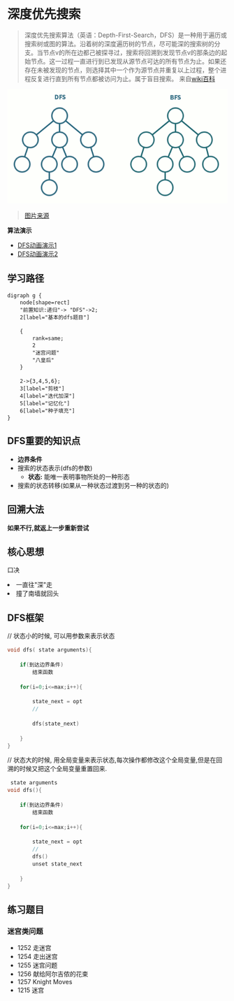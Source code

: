 # 深度优先搜索


> 深度优先搜索算法（英语：Depth-First-Search，DFS）是一种用于遍历或搜索树或图的算法。沿着树的深度遍历树的节点，尽可能深的搜索树的分支。当节点v的所在边都己被探寻过，搜索将回溯到发现节点v的那条边的起始节点。这一过程一直进行到已发现从源节点可达的所有节点为止。如果还存在未被发现的节点，则选择其中一个作为源节点并重复以上过程，整个进程反复进行直到所有节点都被访问为止。属于盲目搜索。
> 来自[wiki百科](https://zh.wikipedia.org/wiki/%E6%B7%B1%E5%BA%A6%E4%BC%98%E5%85%88%E6%90%9C%E7%B4%A2)



![](./dfsbfs.gif)

> [图片来源](https://eugene-eeo.github.io/blog/tree-traversal-storage.html)

**算法演示**

 - [DFS动画演示1](https://www.cs.usfca.edu/~galles/visualization/DFS.html)
 - [DFS动画演示2](https://visualgo.net/en/dfsbfs)

## 学习路径


```viz-dot
digraph g {
    node[shape=rect]
    "前置知识:递归"-> "DFS"->2;
    2[label="基本的dfs题目"]

    {
        rank=same;
        2
        "迷宫问题"
        "八皇后"
    }

    2->{3,4,5,6};
    3[label="剪枝"]
    4[label="迭代加深"]
    5[label="记忆化"]
    6[label="种子填充"]
}
```



## DFS重要的知识点

 - **边界条件**
 - 搜索的状态表示(dfs的参数)
    - **状态:** 能唯一表明事物所处的一种形态
 - 搜索的状态转移(如果从一种状态过渡到另一种的状态的)


## 回溯大法

**如果不行,就返上一步重新尝试**

## 核心思想


<easy-memory-board size="2">
    <p slot="title">口决</p>
    <li>一直往"深"走</li>
    <li>撞了南墙就回头</li>
</easy-memory-board>

## DFS框架


// 状态小的时候,
可以用参数来表示状态

```c
void dfs( state arguments){

    if(到达边界条件)
        结束函数
    
    for(i=0;i<=max;i++){
        
        state_next = opt
        //

        dfs(state_next)
                        
    }
}
```

// 状态大的时候,
用全局变量来表示状态,每次操作都修改这个全局变量,但是在回溯的时候又把这个全局变量重置回来.

```c
 state arguments
void dfs(){
    
    if(到达边界条件)
        结束函数

    for(i=0;i<=max;i++){
        
        state_next = opt
        //
        dfs()
        unset state_next
                        
    }
}
```


## 练习题目


###   迷宫类问题

  - 1252 走迷宫
  - 1254 走出迷宫
  - 1255 迷宫问题
  - 1256 献给阿尔吉侬的花束
  - 1257 Knight Moves
  - 1215 迷宫
